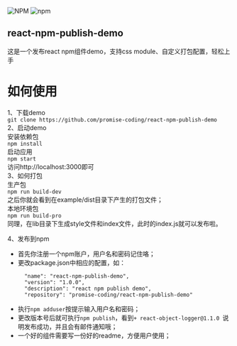 ![NPM](https://img.shields.io/npm/l/react-npm-publish-demo.svg?style=popout) ![npm](https://img.shields.io/npm/v/react-npm-publish-demo.svg?style=flat-square)
## react-npm-publish-demo

这是一个发布react npm组件demo，支持css module、自定义打包配置，轻松上手   

# 如何使用
1、下载demo  
`git clone https://github.com/promise-coding/react-npm-publish-demo`   
2、启动demo   
安装依赖包    
`npm install`  
启动应用     
`npm start`    
访问http://localhost:3000即可  
3、如何打包  
生产包  
`npm run build-dev`  
之后你就会看到在example/dist目录下产生的打包文件；  
本地环境包  
`npm run build-pro`  
同理，在lib目录下生成style文件和index文件，此时的index.js就可以发布啦。  

4、发布到npm  
-  首先你注册一个npm账户，用户名和密码记住咯；  
-  更改package.json中相应的配置，如：  
   ```
     "name": "react-npm-publish-demo",
     "version": "1.0.0",
     "description": "react npm publish demo",
     "repository": "promise-coding/react-npm-publish-demo"
   ```
-  执行`npm adduser`按提示输入用户名和密码；  
-  更改版本号后就可执行`npm publish`，看到`+ react-object-logger@1.1.0
`说明发布成功，并且会有邮件通知哦；
-  一个好的组件需要写一份好的readme，方便用户使用；